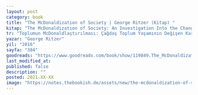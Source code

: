 ```yaml
---
layout: post
category: book
title: "The McDonaldization of Society | George Ritzer (Kitap) "
kitap: "The McDonaldization of Society: An Investigation Into the Changing Character of Contemporary Social Life"
tr: "Toplumun McDonaldlaştırılması: Çağdaş Toplum Yaşamının Değişen Karakteri Üzerine Bir İnceleme"
yazar: "George Ritzer"
yil: "2016"
sayfa: "384"
goodreads: "https://www.goodreads.com/book/show/119849.The_McDonaldization_of_Society"
last_modified_at:
published: false
description: ""
posted: 2021-XX-XX
image: "https://notes.thebookish.de/assets/new/the-mcdonaldization-of-society.jpg"
---
```



